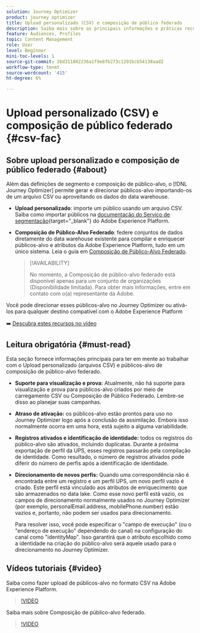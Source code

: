 ```yaml
---
solution: Journey Optimizer
product: journey optimizer
title: Upload personalizado (CSV) e composição de público federado
description: Saiba mais sobre as principais informações e práticas recomendadas ao trabalhar com uploads personalizados (CSV) e públicos-alvo de composição de público federado.
feature: Audiences, Profiles
topic: Content Management
role: User
level: Beginner
mini-toc-levels: 1
source-git-commit: 26d311802236a1f9e8f6273c1291bcb54138aad2
workflow-type: tm+mt
source-wordcount: '415'
ht-degree: 6%

---
```


# Upload personalizado (CSV) e composição de público federado {#csv-fac}

## Sobre upload personalizado e composição de público federado {#about}

Além das definições de segmento e composição de público-alvo, o [!DNL Journey Optimizer] permite gerar e direcionar públicos-alvo importando-os de um arquivo CSV ou aproveitando os dados do data warehouse.

* **Upload personalizado**: importe um público usando um arquivo CSV. Saiba como importar públicos na [documentação do Serviço de segmentação](https://experienceleague.adobe.com/en/docs/experience-platform/segmentation/ui/audience-portal#import-audience){target="_blank"} do Adobe Experience Platform.

* **Composição de Público-Alvo Federado**: federe conjuntos de dados diretamente do data warehouse existente para compilar e enriquecer públicos-alvo e atributos da Adobe Experience Platform, tudo em um único sistema. Leia o guia em [Composição de Público-Alvo Federado](https://experienceleague.adobe.com/pt-br/docs/federated-audience-composition/using/home).

  >[!AVAILABILITY]
  >
  >No momento, a Composição de público-alvo federado está disponível apenas para um conjunto de organizações (Disponibilidade limitada). Para obter mais informações, entre em contato com o(a) representante da Adobe.

Você pode direcionar esses públicos-alvo no Journey Optimizer ou ativá-los para qualquer destino compatível com o Adobe Experience Platform

➡️ [Descubra estes recursos no vídeo](#video)

## Leitura obrigatória {#must-read}

Esta seção fornece informações principais para ter em mente ao trabalhar com o Upload personalizado (arquivos CSV) e públicos-alvo de composição de público-alvo federado.

* **Suporte para visualização e prova:** Atualmente, não há suporte para visualização e prova para públicos-alvo criados por meio de carregamento CSV ou Composição de Público Federado. Lembre-se disso ao planejar suas campanhas.

* **Atraso de ativação:** os públicos-alvo estão prontos para uso no Journey Optimizer logo após a conclusão da assimilação. Embora isso normalmente ocorra em uma hora, está sujeito a alguma variabilidade.

* **Registros ativados e identificação de identidade:** todos os registros do público-alvo são ativados, incluindo duplicatas. Durante a próxima exportação de perfil da UPS, esses registros passarão pela compilação de identidade. Como resultado, o número de registros ativados pode diferir do número de perfis após a identificação de identidade.

* **Direcionamento de novos perfis:** Quando uma correspondência não é encontrada entre um registro e um perfil UPS, um novo perfil vazio é criado. Este perfil está vinculado aos atributos de enriquecimento que são armazenados no data lake. Como esse novo perfil está vazio, os campos de direcionamento normalmente usados no Journey Optimizer (por exemplo, personalEmail.address, mobilePhone.number) estão vazios e, portanto, não podem ser usados para direcionamento.

  Para resolver isso, você pode especificar o &quot;campo de execução&quot; (ou o &quot;endereço de execução&quot; dependendo do canal) na configuração do canal como &quot;identityMap&quot;. Isso garantirá que o atributo escolhido como a identidade na criação do público-alvo será aquele usado para o direcionamento no Journey Optimizer.

## Vídeos tutoriais {#video}

Saiba como fazer upload de públicos-alvo no formato CSV na Adobe Experience Platform.

>[!VIDEO](https://video.tv.adobe.com/v/3421714?quality=12)

Saiba mais sobre Composição de público-alvo federado.

>[!VIDEO](https://video.tv.adobe.com/v/3432261?quality=12)
